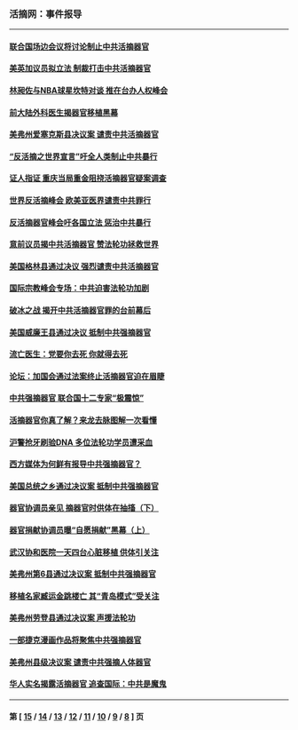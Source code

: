 ### 活摘网：事件报导
---
#### [联合国场边会议将讨论制止中共活摘器官](../../pages/nf5877/n13656361.md?03250430) 
#### [美英加议员拟立法 制裁打击中共活摘器官](../../pages/nf5877/n13430251.md?03250430) 
#### [林昶佐与NBA球星坎特对谈 推在台办人权峰会](../../pages/nf5877/n13414467.md?03250430) 
#### [前大陆外科医生揭器官移植黑幕](../../pages/nf5877/n13401416.md?03250430) 
#### [美弗州爱塞克斯县决议案 谴责中共活摘器官](../../pages/nf5877/n13320919.md?03250430) 
#### [“反活摘之世界宣言”吁全人类制止中共暴行](../../pages/nf5877/n13259730.md?03250430) 
#### [证人指证 重庆当局重金阻挠活摘器官疑案调查](../../pages/nf5877/n13259127.md?03250430) 
#### [世界反活摘峰会 欧美亚医界谴责中共罪行](../../pages/nf5877/n13253550.md?03250430) 
#### [反活摘器官峰会吁各国立法 惩治中共暴行](../../pages/nf5877/n13245052.md?03250430) 
#### [意前议员揭中共活摘器官 赞法轮功拯救世界](../../pages/nf5877/n13203445.md?03250430) 
#### [美国格林县通过决议 强烈谴责中共活摘器官](../../pages/nf5877/n13119367.md?03250430) 
#### [国际宗教峰会专场：中共迫害法轮功加剧](../../pages/nf5877/n13088279.md?03250430) 
#### [破冰之战 揭开中共活摘器官罪的台前幕后](../../pages/nf5877/n13082457.md?03250430) 
#### [美国威廉王县通过决议 抵制中共强摘器官](../../pages/nf5877/n13056521.md?03250430) 
#### [流亡医生：党要你去死 你就得去死](../../pages/nf5877/n13052835.md?03250430) 
#### [论坛：加国会通过法案终止活摘器官迫在眉睫](../../pages/nf5877/n13029839.md?03250430) 
#### [中共强摘器官 联合国十二专家“极震惊”](../../pages/nf5877/n13024313.md?03250430) 
#### [活摘器官你真了解？来龙去脉图解一次看懂](../../pages/nf5877/n13013820.md?03250430) 
#### [沪警抢牙刷验DNA 多位法轮功学员遭采血](../../pages/nf5877/n12969218.md?03250430) 
#### [西方媒体为何鲜有报导中共强摘器官？](../../pages/nf5877/n12932034.md?03250430) 
#### [美国总统之乡通过决议案 抵制中共强摘器官](../../pages/nf5877/n12908242.md?03250430) 
#### [器官协调员亲见 摘器官时供体在抽搐（下）](../../pages/nf5877/n12898622.md?03250430) 
#### [器官捐献协调员曝“自愿捐献”黑幕（上）](../../pages/nf5877/n12878830.md?03250430) 
#### [武汉协和医院一天四台心脏移植 供体引关注](../../pages/nf5877/n12863175.md?03250430) 
#### [美弗州第6县通过决议案 抵制中共强摘器官](../../pages/nf5877/n12805218.md?03250430) 
#### [移植名家臧运金跳楼亡 其“青岛模式”受关注](../../pages/nf5877/n12803746.md?03250430) 
#### [美弗州劳登县通过决议案 声援法轮功](../../pages/nf5877/n12785715.md?03250430) 
#### [一部捷克漫画作品将聚焦中共强摘器官](../../pages/nf5877/n12785954.md?03250430) 
#### [美弗州县级决议案 谴责中共强摘人体器官](../../pages/nf5877/n12721290.md?03250430) 
#### [华人实名揭露活摘器官 追查国际：中共是魔鬼](../../pages/nf5877/n12691724.md?03250430) 

---
#### 第 [ [15](./15.md?03250430) / [14](./14.md?03250430) / [13](./13.md?03250430) / [12](./12.md?03250430) / [11](./11.md?03250430) / [10](./10.md?03250430) / [9](./9.md?03250430) / [8](./8.md?03250430) ] 页
